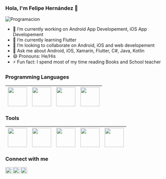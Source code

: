 ### Hola, I'm  Felipe Hernández  👋
![Programacion](https://user-images.githubusercontent.com/15971898/90469229-e6098800-e0dd-11ea-8bc9-b68bd5b9befb.png)
- 🔭 I’m currently working on Android App Developement, iOS App Developement
- 🌱 I’m currently learning Flutter
- 👯 I’m looking to collaborate on Android, iOS and web developement
- 💬 Ask me about Android, iOS, Xamarin, Flutter, C#, Java, Kotlin
- 😄 Pronouns: He/His
- ⚡ Fun fact: I spend most of my time reading Books and School teacher


### Programming Languages 
|<img src="https://firebasestorage.googleapis.com/v0/b/github--images.appspot.com/o/Github%20images%2Ff1eaa7278f64e27128e062a3de918265.png?alt=media&token=a05e0358-a919-4c27-bb1a-1aa03d07183d" width=60> | <img src="https://firebasestorage.googleapis.com/v0/b/github--images.appspot.com/o/Github%20images%2Fdownload.jpg?alt=media&token=f84769eb-78b3-43f7-aa34-8debf111fc89" width=60> | <img src="https://firebasestorage.googleapis.com/v0/b/github--images.appspot.com/o/Github%20images%2Flogo-html-5.png?alt=media&token=433bba37-6049-47d4-8cb6-4498d7886ff1" width=60> | <img src="https://user-images.githubusercontent.com/15971898/90470016-f7ec2a80-e0df-11ea-809a-be7efb29373c.png" width=60> |
|:---:|:---:|:---:|:---:|


### Tools
|<img src="https://firebasestorage.googleapis.com/v0/b/github--images.appspot.com/o/Github%20images%2F1200px-Android_Studio_icon.svg.png?alt=media&token=c696a2c6-181d-4ef2-b235-a200306833ca" width=60> | <img src="https://firebasestorage.googleapis.com/v0/b/github--images.appspot.com/o/Github%20images%2FAdobe_Brackets_v0.0.x_icon.png?alt=media&token=94a00119-63c8-40af-8b89-79579cd402b8" width=60>|  <img src="https://firebasestorage.googleapis.com/v0/b/github--images.appspot.com/o/Github%20images%2Ffirebase.png?alt=media&token=b31bf89b-27a9-4192-9c7f-ae8eedb56554 " width=60> | <img src="https://firebasestorage.googleapis.com/v0/b/github--images.appspot.com/o/Github%20images%2F25231.svg?alt=media&token=ef2be627-04a6-4f80-afba-bf224281d35a" width=60> | <img src="https://firebasestorage.googleapis.com/v0/b/github--images.appspot.com/o/Github%20images%2Flogo-stable.png?alt=media&token=88a7cb79-fe86-46ab-b691-05d210131a99" width=60> |
|:---:|:---:|:---:|:---:|:---:|



### Connect with me
<a href="https://twitter.com/FelipeHPalafox">
  <img align="left" alt="Aditya Kamath Twitter" width="21px" src="https://firebasestorage.googleapis.com/v0/b/github--images.appspot.com/o/Github%20images%2Ftwitter.svg?alt=media&token=0e4ffc45-d873-47ee-b08c-9b98b4fe66cf" />
</a>
<a href="https://www.linkedin.com/in/felipe-hern%C3%A1ndez-palafox-19513886/">
  <img align="left" alt="Aditya Kamath Linkdin" width="21px" src="https://firebasestorage.googleapis.com/v0/b/github--images.appspot.com/o/Github%20images%2Flinkedin.svg?alt=media&token=0e662ab8-db11-475a-9c43-18d89bcdfde0" />
</a>
<a href="https://www.facebook.com/felipe.hernandezpalafox">
  <img align="left" alt="Aditya Kamath Facebook" width="21px" src="https://firebasestorage.googleapis.com/v0/b/github--images.appspot.com/o/Github%20images%2Ffacebook.svg?alt=media&token=bf3ea589-7c5c-4a0d-b839-8198ef39c502" />
</a>

